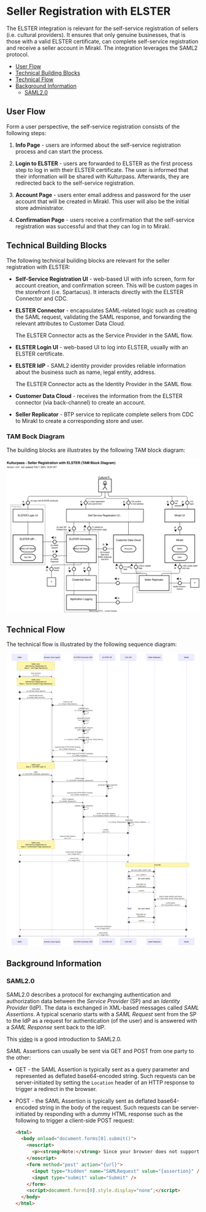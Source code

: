 # Seller Registration with ELSTER

The ELSTER integration is relevant for the self-service registration of sellers (i.e. cultural providers). It ensures that only genuine businesses, that is those with a valid ELSTER certificate, can complete self-service registration and receive a seller account in Mirakl. The integration leverages the SAML2 protocol.

- [User Flow]
- [Technical Building Blocks]
- [Technical Flow]
- [Background Information]
    - [SAML2.0]

[User Flow]: #user-flow
[Technical Building Blocks]: #technical-building-blocks
[Technical Flow]: #technical-flow

[Background Information]: #background-information
[SAML2.0]: #saml20

## User Flow

Form a user perspective, the self-service registration consists of the following steps:

1. **Info Page** - users are informed about the self-service registration process and can start the process.

1. **Login to ELSTER** - users are forwarded to ELSTER as the first process step to log in with their ELSTER certificate. The user is informed that their information will be shared with Kulturpass. Afterwards, they are redirected back to the self-service registration.

1. **Account Page** - users enter email address and password for the user account that will be created in Mirakl. This user will also be the initial store administrator.

1. **Confirmation Page** - users receive a confirmation that the self-service registration was successful and that they can log in to Mirakl.

## Technical Building Blocks

The following technical building blocks are relevant for the seller registration with ELSTER:

- **Self-Service Registration UI** - web-based UI with info screen, form for account creation, and confirmation screen. This will be custom pages in the storefront (i.e. Spartacus). It interacts directly with the ELSTER Connector and CDC.

- **ELSTER Connector** - encapsulates SAML-related logic such as creating the SAML request, validating the SAML response, and forwarding the relevant attributes to Customer Data Cloud.

    The ELSTER Connector acts as the Service Provider in the SAML flow.

- **ELSTER Login UI** - web-based UI to log into ELSTER, usually with an ELSTER certificate.

- **ELSTER IdP** - SAML2 identity provider provides reliable information about the business such as name, legal entity, address.

    The ELSTER Connector acts as the Identity Provider in the SAML flow.

- **Customer Data Cloud** - receives the information from the ELSTER connector (via back-channel) to create an account.

- **Seller Replicator** - BTP service to replicate complete sellers from CDC to Mirakl to create a corresponding store and user.

### TAM Bock Diagram

The building blocks are illustrates by the following TAM block diagram:

![Seller Registration with ELSTER (TAM Block Diagram)](../diagrams/tam-block-seller-registration-with-elster-v1-latest.svg)

## Technical Flow

The technical flow is illustrated by the following sequence diagram:

![Technical flow of Seller Registration with ELSTER](../diagrams/seq-seller-registration-with-elster-v1.svg)

## Background Information

### SAML2.0

SAML2.0 describes a protocol for exchanging authentication and authorization data between the _Service Provider_ (SP) and an _Identity Provider_ (IdP). The data is exchanged in XML-based messages called _SAML Assertions_. A typical scenario starts with a _SAML Request_ sent from the SP to the IdP as a request for authentication (of the user) and is answered with a _SAML Response_ sent back to the IdP.

This [video](https://youtu.be/SvppXbpv-5k) is a good introduction to SAML2.0.

SAML Assertions can usually be sent via GET and POST from one party to the other:

- GET - the SAML Assertion is typically sent as a query parameter and represented as deflated base64-encoded string. Such requests can be server-initiated by setting the `Location` header of an HTTP response to trigger a redirect in the browser.

- POST - the SAML Assertion is typically sent as deflated base64-encoded string in the body of the request. Such requests can be server-initiated by responding with a dummy HTML response such as the following to trigger a client-side POST request:

    ```html
    <html>
      <body onload="document.forms[0].submit()">
        <noscript>
          <p><strong>Note:</strong> Since your browser does not support JavaScript, you must press the button below once to proceed.</p>
        </noscript>
        <form method="post" action="{url}">
          <input type="hidden" name="SAMLRequest" value="{assertion}" />
          <input type="submit" value="Submit" />
        </form>
        <script>document.forms[0].style.display="none";</script>
      </body>
    </html>
    ```
